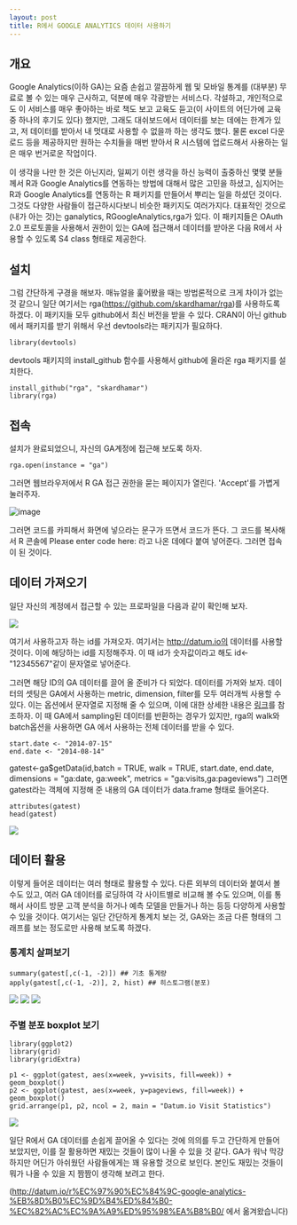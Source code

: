 ```yaml
---
layout: post
title: R에서 GOOGLE ANALYTICS 데이터 사용하기
---
```


## 개요
Google Analytics(이하 GA)는 요즘 손쉽고 깔끔하게 웹 및 모바일 통계를 (대부분) 무료로 볼 수 있는 매우 근사하고, 덕분에 매우 각광받는 서비스다. 각설하고, 개인적으로도 이 서비스를 매우 좋아하는 바로 책도 보고 교육도 듣고(이 사이트의 어딘가에 교육 중 하나의 후기도 있다) 했지만, 그래도 대쉬보드에서 데이터를 보는 데에는 한계가 있고, 저 데이터를 받아서 내 멋대로 사용할 수 없을까 하는 생각도 했다. 물론 excel 다운로드 등을 제공하지만 원하는 수치들을 매번 받아서 R 시스템에 업로드해서 사용하는 일은 매우 번거로운 작업이다.

이 생각을 나만 한 것은 아닌지라, 일찌기 이런 생각을 하신 능력이 출중하신 몇몇 분들께서 R과 Google Analytics를 연동하는 방법에 대해서 많은 고민을 하셨고, 심지어는 R과 Google Analytics를 연동하는 R 패키지를 만들어서 뿌리는 일을 하셨던 것이다. 그것도 다양한 사람들이 접근하시다보니 비슷한 패키지도 여러가지다. 대표적인 것으로(내가 아는 것)는 ganalytics, RGoogleAnalytics,rga가 있다. 이 패키지들은 OAuth 2.0 프로토콜을 사용해서 권한이 있는 GA에 접근해서 데이터를 받아온 다음 R에서 사용할 수 있도록 S4 class 형태로 제공한다.

## 설치
그럼 간단하게 구경을 해보자. 매뉴얼을 훑어봤을 때는 방법론적으로 크게 차이가 없는 것 같으니 일단 여기서는 rga(https://github.com/skardhamar/rga)를 사용하도록 하겠다. 이 패키지들 모두 github에서 최신 버전을 받을 수 있다. CRAN이 아닌 github에서 패키지를 받기 위해서 우선 devtools라는 패키지가 필요하다.

```
library(devtools)
```
devtools 패키지의 install_github 함수를 사용해서 github에 올라온 rga 패키지를 설치한다.

```
install_github("rga", "skardhamar") 
library(rga)
```

## 접속
설치가 완료되었으니, 자신의 GA계정에 접근해 보도록 하자.

```
rga.open(instance = "ga")
```

그러면 웹브라우저에서 R GA 접근 권한을 묻는 페이지가 열린다. 'Accept'를 가볍게 눌러주자. 

![image](http://datum.io/wp-content/uploads/2014/08/cap1.jpg)

그러면 코드를 카피해서 화면에 넣으라는 문구가 뜨면서 코드가 뜬다. 그 코드를 복사해서 R 콘솔에 Please enter code here: 라고 나온 데에다 붙여 넣어준다. 그러면 접속이 된 것이다.

## 데이터 가져오기
일단 자신의 계정에서 접근할 수 있는 프로파일을 다음과 같이 확인해 보자.

![](http://datum.io/wp-content/uploads/2014/08/cap2.jpg)

여기서 사용하고자 하는 id를 가져오자. 여기서는 http://datum.io의 데이터를 사용할 것이다. 이에 해당하는 id를 지정해주자. 이 때 id가 숫자값이라고 해도 id<-"12345567"같이 문자열로 넣어준다.

그러면 해당 ID의 GA 데이터를 끌어 올 준비가 다 되었다. 데이터를 가져와 보자. 데이터의 셋팅은 GA에서 사용하는 metric, dimension, filter를 모두 여러개씩 사용할 수 있다. 이는 옵션에서 문자열로 지정해 줄 수 있으며, 이에 대한 상세한 내용은 [링크](https://developers.google.com/analytics/devguides/reporting/core/dimsmets)를 참조하자. 이 때 GA에서 sampling된 데이터를 반환하는 경우가 있지만, rga의 walk와 batch옵션을 사용하면 GA 에서 사용하는 전체 데이터를 받을 수 있다.

```
start.date <- "2014-07-15"
end.date <- "2014-08-14"
```

gatest<-ga$getData(id,batch = TRUE, walk = TRUE, start.date, end.date, dimensions = "ga:date, ga:week", metrics = "ga:visits,ga:pageviews")
 그러면 gatest라는 객체에 지정해 준 내용의 GA 데이터가 data.frame 형태로 들어온다.

```
attributes(gatest) 
head(gatest)
```
![](http://datum.io/wp-content/uploads/2014/08/cap3-300x103.jpg)

## 데이터 활용
이렇게 들어온 데이터는 여러 형태로 활용할 수 있다. 다른 외부의 데이터와 붙여서 볼 수도 있고, 여러 GA 데이터를 로딩하여 각 사이트별로 비교해 볼 수도 있으며, 이를 통해서 사이트 방문 고객 분석을 하거나 예측 모델을 만들거나 하는 등등 다양하게 사용할 수 있을 것이다. 여기서는 일단 간단하게 통계치 보는 것, GA와는 조금 다른 형태의 그래프를 보는 정도로만 사용해 보도록 하겠다.

### 통계치 살펴보기
```
summary(gatest[,c(-1, -2)]) ## 기초 통계량
apply(gatest[,c(-1, -2)], 2, hist) ## 히스토그램(분포)
```
![](http://datum.io/wp-content/uploads/2014/08/cap4-300x96.jpg)
![](http://datum.io/wp-content/uploads/2014/08/Rplot1-300x201.jpeg)
![](http://datum.io/wp-content/uploads/2014/08/Rplot2-300x201.jpeg)

### 주별 분포 boxplot 보기
```
library(ggplot2) 
library(grid) 
library(gridExtra)
```
```
p1 <- ggplot(gatest, aes(x=week, y=visits, fill=week)) + geom_boxplot() 
p2 <- ggplot(gatest, aes(x=week, y=pageviews, fill=week)) + geom_boxplot() 
grid.arrange(p1, p2, ncol = 2, main = "Datum.io Visit Statistics")
```
![](http://datum.io/wp-content/uploads/2014/08/Rplot3-300x201.jpeg)

일단 R에서 GA 데이터를 손쉽게 끌어올 수 있다는 것에 의의를 두고 간단하게 만들어 보았지만, 이를 잘 활용하면 재밌는 것들이 많이 나올 수 있을 것 같다. GA가 워낙 막강하지만 어딘가 아쉬웠던 사람들에게는 꽤 유용할 것으로 보인다. 본인도 재밌는 것들이 뭐가 나올 수 있을 지 짬짬이 생각해 보려고 한다.

(http://datum.io/r%EC%97%90%EC%84%9C-google-analytics-%EB%8D%B0%EC%9D%B4%ED%84%B0-%EC%82%AC%EC%9A%A9%ED%95%98%EA%B8%B0/ 에서 옮겨왔습니다)

